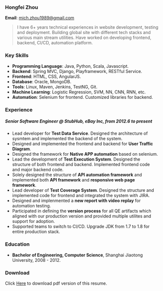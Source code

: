 ### Hongfei Zhou
**Email**: mich.zhou1989@gmail.com

> I have 6+ years technical experiences in website development, testing and deployment. Building global site with different tech stacks and various main stream utilities. Have worked on developing frontend, backend, CI/CD, automation platform.

### Key Skills
* **Programming Language**: Java, Python, Scala, Javascript.
* **Backend**: Spring MVC, Django, Playframework, RESTful Service.
* **Frontend**: HTML, CSS, AngularJS.
* **Database**: Oracle, MongoDB.
* **Tools**: Linux, Maven, Jenkins, TestNG, Git.
* **Machine Learning**: Logistic Regression, SVM, NN, CNN, RNN, etc.
* **Automation**: Selenium for frontend. Customized libraries for backend.

### Experience
##### Senior Software Engineer @ StubHub, eBay Inc, *from 2012.6 to present*

* Lead developer for **Test Data Service**. Designed the architecture of sysmtem and implemented the backend of the system. 
* Designed and implemented the frontend and backend for **User Traffic Diagram**. 
* Designed the framework for **Native APP automation** based on selenium.
* Lead the development of **Test Execution System**. Designed the structure of both frontend and backend. Implemented frontend code and major backend code.
* Solely designed the structure of **API automation framework** and implemented both **API framework** and **responsive web page framework**.
* Lead developer of **Test Coverage System**. Designed the structure and implemented code for frontend and integrated the system with JIRA.
* Designed and implenmented a **new report with video replay** for automation testing.
* Participated in defining the **version process** for all QE artifacts which aligned with our production version and provided multiple utilites and support for adoption.
* Supported teams to switch to CI/CD. Upgrade JDK from 1.7 to 1.8 for entire production stack.

### Education
* **Bachelor of Engineering, Computer Science**, Shanghai Jiaotong University, 2008 - 2012.

### Download
Click [Here](hongfei.pdf) to download pdf version  of this resume.